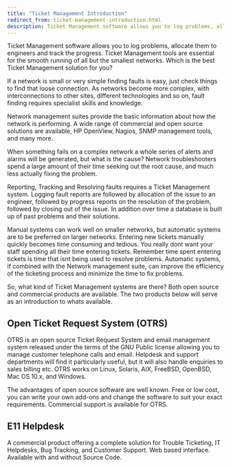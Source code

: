 ```yaml
---
title: "Ticket Management Introduction"
redirect_from: ticket-management-introduction.html
description: Ticket Management software allows you to log problems, allocate them to engineers and track the progress. Ticket Management tools are essential for the smooth running of all but the smallest networks. Which is the best Ticket Management solution for you?
---
```

Ticket Management software allows you to log problems, allocate them to engineers and track the progress. Ticket Management tools are essential for the smooth running of all but the smallest networks. Which is the best Ticket Management solution for you?

If a network is small or very simple finding faults is easy, just check things to find that loose connection. As networks become more complex, with interconnections to other sites, different technologies and so on, fault finding requires specialist skills and knowledge.

Network management suites provide the basic information about how the network is performing. A wide range of commercial and open source solutions are available, HP OpenView, Nagios, SNMP management tools, and many more.

When something fails on a complex network a whole series of alerts and alarms will be generated, but what is the cause? Network troubleshooters spend a large amount of their time seeking out the root cause, and much less actually fixing the problem.

Reporting, Tracking and Resolving faults requires a Ticket Management system. Logging fault reports are followed by allocation of the issue to an engineer, followed by progress reports on the resolution of the problem, followed by closing out of the issue. In addition over time a database is built up of past problems and their solutions.

Manual systems can work well on smaller networks, but automatic systems are to be preferred on larger networks. Entering new tickets manually quickly becomes time consuming and tedious. You really dont want your staff spending all their time entering tickets. Remember time spent entering tickets is time that isnt being used to resolve problems. Automatic systems, if combined with the Network management suite, can improve the efficiency of the ticketing process and minimize the time to fix problems.

So, what kind of Ticket Management systems are there? Both open source and commercial products are available. The two products below will serve as an introduction to whats available.

## Open Ticket Request System (OTRS)

OTRS is an open source Ticket Request System and email management system released under the terms of the GNU Public license allowing you to manage customer telephone calls and email. Helpdesk and support departments will find it particularly useful, but it will also handle enquiries to sales billing etc. OTRS works on Linux, Solaris, AIX, FreeBSD, OpenBSD, Mac OS 10.x, and Windows.

The advantages of open source software are well known. Free or low cost, you can write your own add-ons and change the software to suit your exact requirements. Commercial support is available for OTRS.

## E11 Helpdesk

A commercial product offering a complete solution for Trouble Ticketing, IT Helpdesks, Bug Tracking, and Customer Support. Web based interface. Available with and without Source Code.
